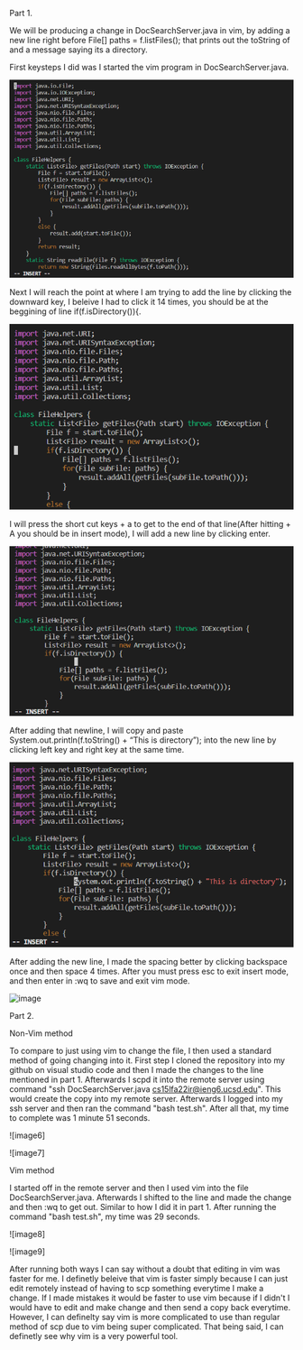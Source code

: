 
Part 1.


We will be producing a change in DocSearchServer.java in vim, by adding a new line right before File[] paths = f.listFiles(); 
that prints out the toString of and a message saying its a directory.



First keysteps I did was I started the vim program in DocSearchServer.java.


![image](https://github.com/JamieWei21/cse15l-lab-reports/blob/main/lab-report-4-1.PNG)



Next I will reach the point at where I am trying to add the line by clicking the downward key, I beleive I had to click it 14 times, you should be at the beggining of
line if(f.isDirectory()){. 

![image](https://github.com/JamieWei21/cse15l-lab-reports/blob/main/lab-report-4-2.PNG)


I will press the short cut keys <shift> + a to get to the end of that line(After hitting <shift> + A you should be in insert mode), I will add a new line by clicking enter.

![image](https://github.com/JamieWei21/cse15l-lab-reports/blob/main/lab-report-4-3.PNG)


After adding that newline, I will copy and paste System.out.println(f.toString() + “This is directory”); into the new line by clicking left key and right key at the same time.
  
 ![image](https://github.com/JamieWei21/cse15l-lab-reports/blob/main/lab-report-4-4.PNG)

After adding the new line, I made the spacing better by clicking backspace once and then space 4 times. After you must press esc to exit insert mode, and then enter in :wq to save and exit vim mode. 
  
  
![image](https://github.com/JamieWei21/cse15l-lab-reports/blob/main/lab-report-4-5.PNG)



Part 2.

Non-Vim method

To compare to just using vim to change the file, I then used a standard method of going changing into it. First step I cloned the repository into my github on visual studio code
and then I made the changes to the line mentioned in part 1. Afterwards I scpd it into the remote server using command "ssh DocSearchServer.java cs15lfa22ir@ieng6.ucsd.edu". This would create the copy
into my remote server. Afterwards I logged into my ssh server and then ran the command "bash test.sh". After all that, my time to complete was 1 minute 51 seconds. 

![image6]

![image7]


Vim method

I started off in the remote server and then I used vim into the file DocSearchServer.java. Afterwards I shifted to the line and made the change and then :wq to get out. Similar to how
I did it in part 1. After running the command "bash test.sh", my time was 29 seconds.



![image8]

![image9]




After running both ways I can say without a doubt that editing in vim was faster for me. I definetly beleive that vim is faster simply because I can just edit remotely
instead of having to scp something everytime I make a change. If I made mistakes it would be faster to use vim because if I didn't I would have to edit and make change 
and then send a copy back everytime. However, I can definelty say vim is more complicated to use than regular method of scp due to vim being super complicated. That being said,
I can definetly see why vim is a very powerful tool.




